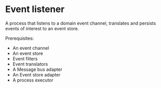 # Event listener

A process that listens to a domain event channel, translates and persists events of interest to an event store.

Prerequisites:

- An event channel 
- An event store
- Event filters
- Event translators 
- A Message bus adapter
- An Event store adapter
- A process executor
